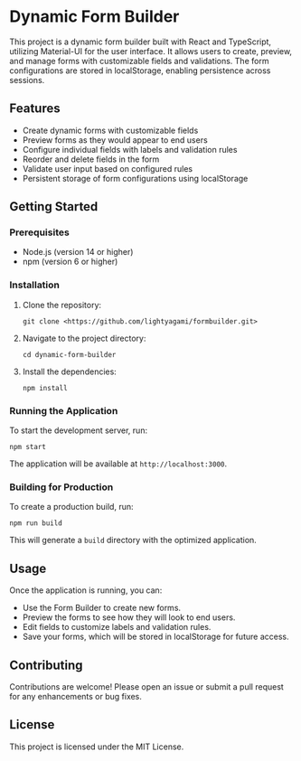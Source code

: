 # Dynamic Form Builder

This project is a dynamic form builder built with React and TypeScript, utilizing Material-UI for the user interface. It allows users to create, preview, and manage forms with customizable fields and validations. The form configurations are stored in localStorage, enabling persistence across sessions.

## Features

- Create dynamic forms with customizable fields
- Preview forms as they would appear to end users
- Configure individual fields with labels and validation rules
- Reorder and delete fields in the form
- Validate user input based on configured rules
- Persistent storage of form configurations using localStorage

## Getting Started

### Prerequisites

- Node.js (version 14 or higher)
- npm (version 6 or higher)

### Installation

1. Clone the repository:

   ```
   git clone <https://github.com/lightyagami/formbuilder.git>
   ```

2. Navigate to the project directory:

   ```
   cd dynamic-form-builder
   ```

3. Install the dependencies:

   ```
   npm install
   ```

### Running the Application

To start the development server, run:

```
npm start
```

The application will be available at `http://localhost:3000`.

### Building for Production

To create a production build, run:

```
npm run build
```

This will generate a `build` directory with the optimized application.

## Usage

Once the application is running, you can:

- Use the Form Builder to create new forms.
- Preview the forms to see how they will look to end users.
- Edit fields to customize labels and validation rules.
- Save your forms, which will be stored in localStorage for future access.

## Contributing

Contributions are welcome! Please open an issue or submit a pull request for any enhancements or bug fixes.

## License

This project is licensed under the MIT License.
